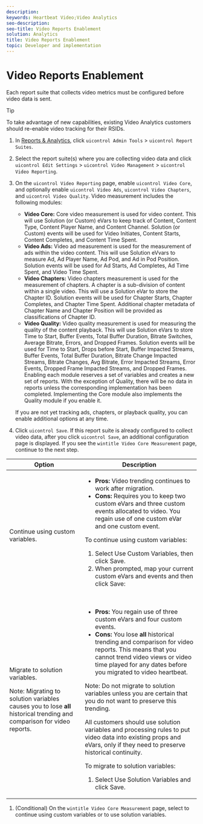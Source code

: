 ```yaml
---
description: 
keywords: Heartbeat Video;Video Analytics
seo-description: 
seo-title: Video Reports Enablement
solution: Analytics
title: Video Reports Enablement
topic: Developer and implementation
---
```


# Video Reports Enablement

<a id="section_48B5830857DF4044BAF8E27DB0AB9D30"></a>

Each report suite that collects video metrics must be configured before video data is sent.

>[!TIP]
>
>To take advantage of new capabilities, existing Video Analytics customers should re-enable video tracking for their RSIDs.

1. In [Reports &amp; Analytics](https://my.omniture.com/login/), click `uicontrol Admin Tools` &gt; `uicontrol Report Suites`.
1. Select the report suite(s) where you are collecting video data and click `uicontrol Edit Settings` &gt; `uicontrol Video Management` &gt; `uicontrol Video Reporting`.
   
   
   
1. On the `uicontrol Video Reporting` page, enable `uicontrol Video Core`, and optionally enable `uicontrol Video Ads`, `uicontrol Video Chapters`, and `uicontrol Video Quality`.
   Video measurement includes the following modules:
   
    * **Video Core:** Core video measurement is used for video content. This will use Solution (or Custom) eVars to keep track of Content, Content Type, Content Player Name, and Content Channel. Solution (or Custom) events will be used for Video Initiates, Content Starts, Content Completes, and Content Time Spent.
    * **Video Ads:** Video ad measurement is used for the measurement of ads within the video content. This will use Solution eVvars to measure Ad, Ad Player Name, Ad Pod, and Ad in Pod Position. Solution events will be used for Ad Starts, Ad Completes, Ad Time Spent, and Video Time Spent.
    * **Video Chapters:** Video chapters measurement is used for the measurement of chapters. A chapter is a sub-division of content within a single video. This will use a Solution eVar to store the Chapter ID. Solution events will be used for Chapter Starts, Chapter Completes, and Chapter Time Spent. Additional chapter metadata of Chapter Name and Chapter Position will be provided as classifications of Chapter ID.
    * **Video Quality:** Video quality measurement is used for measuring the quality of the content playback. This will use Solution eVars to store Time to Start, Buffer Events, Total Buffer Duration, Bitrate Switches, Average Bitrate, Errors, and Dropped Frames. Solution events will be used for Time to Start, Drops before Start, Buffer Impacted Streams, Buffer Events, Total Buffer Duration, Bitrate Change Impacted Streams, Bitrate Changes, Avg Bitrate, Error Impacted Streams, Error Events, Dropped Frame Impacted Streams, and Dropped Frames.
   Enabling each module reserves a set of variables and creates a new set of reports. With the exception of Quality, there will be no data in reports unless the corresponding implementation has been completed. Implementing the Core module also implements the Quality module if you enable it.
   
   If you are not yet tracking ads, chapters, or playback quality, you can enable additional options at any time.
   
   
1. Click `uicontrol Save`.
   If this report suite is already configured to collect video data, after you click `uicontrol Save`, an additional configuration page is displayed. If you see the `wintitle Video Core Measurement` page, continue to the next step.
   
   
<table id="table_7F40EA3C30BC40AE9060E6FF0B7B96A1">
 <tgroup cols="2">
  <colspec colnum="1" colname="col1" colwidth="1.00*" />
  <colspec colnum="2" colname="col2" colwidth="2.26*" />
  <thead>
   <tr>
    <th colname="col1" class="entry">Option</th>
    <th colname="col2" class="entry">Description</th>
   </tr>
  </thead>
  <tbody>
   <tr>
    <td colname="col1">Continue using custom variables.</td>
    <td colname="col2"><p>
      <ul id="ul_93BB179CF28647A3921A010CADD9BC24">
       <li id="li_312933504ED54588B9759ECD6AAE0C07"><b>Pros:</b> Video trending continues to work after migration. </li>
       <li id="li_86C63BE419DA4E159A3620C2CFAC72A0"><b>Cons:</b> Requires you to keep two custom eVars and three custom events allocated to video. You regain use of one custom eVar and one custom event. </li>
      </ul></p><p> To continue using custom variables: 
      <ol id="ol_A1532DCC43F34F6B9D079C1BF9590B64">
       <li id="li_803BCBDDE7864D5891E881F6EF040B1B">Select <span class="uicontrol">Use Custom Variables</span>, then click <span class="uicontrol">Save</span>. </li>
       <li id="li_32802086E31649338A2B8B08BEB2D76F">When prompted, map your current custom eVars and events and then click <span class="uicontrol">Save</span>: </li>
      </ol></p><p>
      <fig id="fig_A7234D33D2524621B0065399772F9DF1">
       <img placement="break" align="center" href="graphics/video-mapping.png" id="image_952F10D91A124288B7732B5A1B8A24E5" width="300px" />
      </fig></p></td>
   </tr>
   <tr>
    <td colname="col1"><p>Migrate to solution variables.</p><p type="important">Note: Migrating to solution variables causes you to lose <b>all</b> historical trending and comparison for video reports. </p></td>
    <td colname="col2"><p>
      <ul id="ul_0973C12221724A5796166D52EBFCAED6">
       <li id="li_8788A51AF06748DAB86D15AF4E3975FC"><b>Pros:</b> You regain use of three custom eVars and four custom events. </li>
       <li id="li_87DC22857D2046A5A3F12B48B35DD799"><b>Cons:</b> You lose <b>all</b> historical trending and comparison for video reports. This means that you cannot trend video views or video time played for any dates before you migrated to video heartbeat. </li>
      </ul><p type="restriction">Note: Do not migrate to solution variables unless you are certain that you do not want to preserve this trending.</p></p><p>All customers should use solution variables and processing rules to put video data into existing props and eVars, only if they need to preserve historical continuity.</p><p> To migrate to solution variables: 
      <ol id="ol_00FCF0BA5A644C87ADEA35BE81A985A5">
       <li id="li_CEC859EB367845A688D857581490D493">Select <span class="uicontrol">Use Solution Variables</span> and click <span class="uicontrol">Save</span>. </li>
      </ol></p></td>
   </tr>
  </tbody>
 </tgroup>
</table>

1. (Conditional) On the `wintitle Video Core Measurement` page, select to continue using custom variables or to use solution variables.

